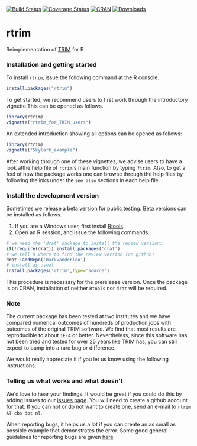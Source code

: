 [![Build Status](https://travis-ci.org/markvanderloo/rtrim.svg)](https://travis-ci.org/markvanderloo/rtrim) 
[![Coverage Status](https://coveralls.io/repos/github/markvanderloo/rtrim/badge.svg?branch=master)](https://coveralls.io/github/markvanderloo/rtrim?branch=master)
[![CRAN](http://www.r-pkg.org/badges/version/rtrim)](http://cran.r-project.org/web/packages/rtrim)
[![Downloads](http://cranlogs.r-pkg.org/badges/rtrim)](http://cran.r-project.org/package=rtrim/)

# rtrim
Reimplementation of [TRIM](https://www.cbs.nl/en-gb/society/nature-and-environment/indices-and-trends--trim--) for R

### Installation and getting started

To install `rtrim`, issue the following command at the R console.
```r
install.packages("rtrim")
```

To get started, we recommend users to first work through the introductory vignette.This can be opened as follows.
```r
library(rtrim)
vignette("rtrim_for_TRIM_users")
```

An extended introduction showing all options can be opened as follows:
```r
library(rtrim)
vignette("Skylark_example")
```
After working through one of these vignettes, we advise users to have a look atthe help file of `rtrim`'s main function by typing `?trim`. Also, to get a feel of how the package works one can browse through the help files by following thelinks under the `see also` sections in each help file.

### Install the development version

Sometimes we release a beta version for public testing. Beta versions can be installed as follows.

1. If you are a Windows user, first install [Rtools](https://cran.r-project.org/bin/windows/Rtools/).
2. Open an R session, and issue the following commands.
```r
# we need the 'drat' package to install the review version:
if(!require(drat)) install.packages('drat')
# we tell R where to find the review version (on github)
drat::addRepo('markvanderloo')
# install as usual
install.packages('rtrim',type='source')
```
This procedure is necessary for the prerelease version. Once the package is on CRAN, installation of neither `Rtools` nor `drat` will be required.



### Note

The current package has been tested at two institutes and we have compared
numerical outcomes of hundreds of production jobs with outcomes of the original
TRIM software. We find that most results are reproducible to about `1E-4` or
better.  Nevertheless, since this software has not been tried and tested for
over 25 years like TRIM has, you can still expect to bump into a rare bug or
difference.

We would really appreciate it if you let us know using the following instructions.


### Telling us what works and what doesn't

We'd love to hear your findings. It would be great if you could do this by adding
issues to our [issues page](https://github.com/markvanderloo/rtrim/issues). You will 
need to create a github account for that. If you can not or do not want to create one,
send an e-mail to `rtrim AT cbs dot nl`.

When reporting bugs, it helps us a lot if you can create an  as small as possible example
that demonstrates the error. Some good general guidelines for reporting bugs are given [here](https://sifterapp.com/blog/2012/08/tips-for-effectively-reporting-bugs-and-issues/)






